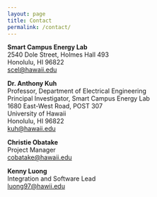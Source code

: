 ```yaml
---
layout: page
title: Contact
permalink: /contact/
---
```


**Smart Campus Energy Lab**  
2540 Dole Street, Holmes Hall 493  
Honolulu, HI 96822  
[scel@hawaii.edu](mailto:scel@hawaii.edu)

**Dr. Anthony Kuh**  
Professor, Department of Electrical Engineering  
Principal Investigator, Smart Campus Energy Lab  
1680 East-West Road, POST 307  
University of Hawaii  
Honolulu, HI 96822  
[kuh@hawaii.edu](mailto:kuh@hawaii.edu)

**Christie Obatake**  
Project Manager  
[cobatake@hawaii.edu](mailto:cobatake@hawaii.edu)


**Kenny Luong**  
Integration and Software Lead  
[luong97@hawii.edu](mailto:luong97@hawaii.edu)

